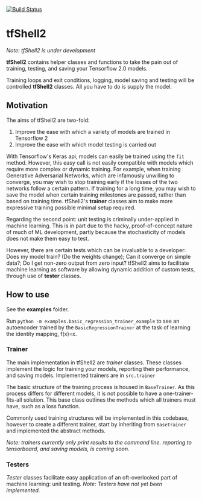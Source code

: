 [![Build Status](https://travis-ci.com/TTitcombe/tfShell2.svg?branch=master)](https://travis-ci.com/TTitcombe/tfShell2)

# tfShell2

*Note: tfShell2 is under development*

**tfShell2** contains helper classes and functions to take the pain out of training, testing, and saving your Tensorflow 2.0 models.

Training loops and exit conditions, logging, model saving and testing will be controlled **tfShell2** classes. 
All you have to do is supply the model.

## Motivation
The aims of tfShell2 are two-fold:
1. Improve the ease with which a variety of models are trained in Tensorflow 2
2. Improve the ease with which model testing is carried out

With Tensorflow's Keras api, models can easily be trained using the `fit` method. However, this easy call is not easily compatible
with models which require more complex or dynamic training. For example, when training Generative Adversarial Networks, which are infamously
unwilling to converge, you may wish to stop training early if the losses of the two networks follow a certain pattern. If 
training for a long time, you may wish to save the model when certain training milestones are passed, rather than 
based on training time. tfShell2's **trainer** classes aim to make more expressive training possible minimal setup required.

Regarding the second point: unit testing is criminally under-applied in machine learning. This is in part due to the hacky, proof-of-concept
nature of much of ML development, partly because the stochasticity of models does not make them easy to test. 

However, there are certain tests which can be invaluable to a developer: Does my model train? (Do the weights change); Can it converge on simple data?;
Do I get non-zero output from zero input? 
tfShell2 aims to facilitate machine learning as software by allowing dynamic addition of custom tests, through use of 
**tester** classes.

## How to use
See the **examples** folder.

Run `python -m examples.basic_regression_trainer_example` to see an autoencoder 
trained by the `BasicRegressionTrainer` at the task of learning the identity mapping, f(x)=x.


### Trainer
The main implementation in tfShell2 are *trainer* classes. These classes implement the logic for training your models, 
reporting their performance, and saving models. Implemented trainers are in `src.trainer`

The basic structure of the training process is housed in `BaseTrainer`. As this process differs for different models, it 
is not possible to have a one-trainer-fits-all solution. This base class outlines the methods which all trainers must have, such as a loss function.

Commonly used training structures will be implemented in this codebase, however to create a different trainer, start by inheriting
from `BaseTrainer` and implemented the abstract methods.

*Note: trainers currently only print results to the command line. reporting to tensorboard, and saving models, is coming soon.*

### Testers
*Tester* classes facilitate easy application of an oft-overlooked part of machine learning: unit testing.
*Note: Testers have not yet been implemented.*